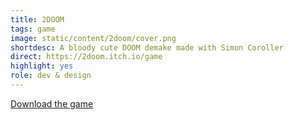 ```yaml
---
title: 2DOOM
tags: game
image: static/content/2doom/cover.png
shortdesc: A bloody cute DOOM demake made with Simon Coroller
direct: https://2doom.itch.io/game
highlight: yes
role: dev & design
---
```


[Download the game](http://2doom.itch.io/game)
